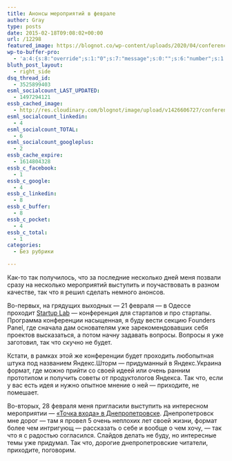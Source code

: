 ```yaml
---
title: Анонсы мероприятий в феврале
author: Gray
type: posts
date: 2015-02-18T09:08:02+00:00
url: /12298
featured_image: https://blognot.co/wp-content/uploads/2020/04/conference-announce_k7a95q.jpg
wp-to-buffer-pro:
  - 'a:4:{s:8:"override";s:1:"0";s:7:"message";s:0:"";s:6:"number";s:1:"1";s:16:"alternateMessage";s:0:"";}'
bluth_post_layout:
  - right_side
dsq_thread_id:
  - 3525899403
esml_socialcount_LAST_UPDATED:
  - 1497294121
essb_cached_image:
  - http://res.cloudinary.com/blognot/image/upload/v1426606727/conference-announce_k7a95q.jpg
esml_socialcount_linkedin:
  - 4
esml_socialcount_TOTAL:
  - 6
esml_socialcount_googleplus:
  - 2
essb_cache_expire:
  - 1614804328
essb_c_facebook:
  - 1
essb_c_google:
  - 4
essb_c_linkedin:
  - 8
essb_c_buffer:
  - 8
essb_c_pocket:
  - 4
essb_c_total:
  - 1
categories:
  - Без рубрики

---
```








Как-то так получилось, что за последние несколько дней меня позвали сразу на несколько мероприятий выступить и поучаствовать в разном качестве, так что я решил сделать немного анонсов.

Во-первых, на грядущих выходных — 21 февраля — в Одессе проходит <a href="http://geekslab.co/events/29-startuplab" target="_blank">Startup Lab</a> — конференция для стартапов и про стартапы. Программа конференции насыщенная, я буду вести секцию Founders Panel, где сначала дам основателям уже зарекомендовавших себя проектов высказаться, а потом начну задавать вопросы. Вопросы я уже заготовил, так что скучно не будет.

Кстати, в рамках этой же конференции будет проходить любопытная штука под названием Яндекс.Шторм — придуманный в Яндекс.Украина формат, где можно прийти со своей идеей или очень ранним прототипом и получить советы от продуктологов Яндекса. Так что, если у вас есть идея и нужно опытное мнение о ней — приходите, не помешает.

Во-вторых, 28 февраля меня пригласили выступить на интересном мероприятии — <a href="http://tochkavhoda.com.ua/" target="_blank">&#171;Точка входа&#187; в Днепропетровске</a>. Днепропетровск мне дорог — там я провел 5 очень неплохих лет своей жизни, формат более чем интригующ — рассказать о себе и вообще о чем хочу, — так что я с радостью согласился. Слайдов делать не буду, но интересные темы уже придумал. Так что, дорогие днепропетровские читатели, приходите, поговорим.